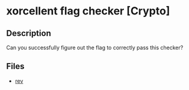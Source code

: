 # xorcellent flag checker [Crypto]

## Description

 Can you successfully figure out the flag to correctly pass this checker?

## Files

* [rev](files/rev)

